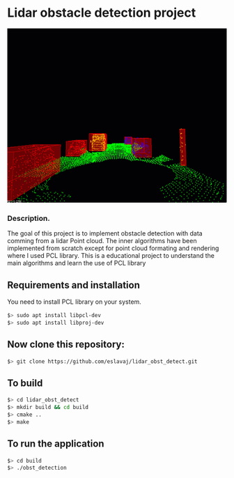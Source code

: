 # Lidar obstacle detection project

<img src="media/ObstacleDetectionFPS.gif" width="700" height="400" />

### Description.

The goal of this project is to implement obstacle detection with data comming from a lidar Point cloud.
The inner algorithms have been implemented from scratch except for point cloud formating and rendering where I used PCL library.
This is a educational project to understand the main algorithms and learn the use of PCL library


## Requirements and installation

You need to install PCL library on your system.

```bash
$> sudo apt install libpcl-dev
$> sudo apt install libproj-dev
```

## Now clone this repository:

```bash
$> git clone https://github.com/eslavaj/lidar_obst_detect.git
```

## To build
```bash
$> cd lidar_obst_detect
$> mkdir build && cd build
$> cmake ..
$> make
```

## To run the application
```bash
$> cd build
$> ./obst_detection
```


